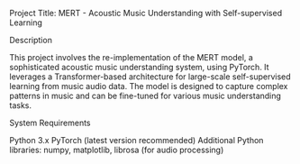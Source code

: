 Project Title: MERT - Acoustic Music Understanding with Self-supervised Learning

Description

This project involves the re-implementation of the MERT model, a sophisticated acoustic music understanding system, using PyTorch. It leverages a Transformer-based architecture for large-scale self-supervised learning from music audio data. The model is designed to capture complex patterns in music and can be fine-tuned for various music understanding tasks.

System Requirements

Python 3.x
PyTorch (latest version recommended)
Additional Python libraries: numpy, matplotlib, librosa (for audio processing)
